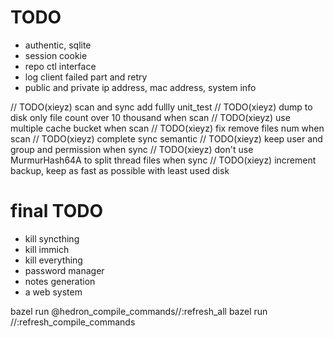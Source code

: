 # TODO
* authentic, sqlite
* session cookie
* repo ctl interface
* log client failed part and retry
* public and private ip address, mac address, system info

// TODO(xieyz) scan and sync add fullly unit_test
// TODO(xieyz) dump to disk only file count over 10 thousand when scan
// TODO(xieyz) use multiple cache bucket when scan
// TODO(xieyz) fix remove files num when scan
// TODO(xieyz) complete sync semantic
// TODO(xieyz) keep user and group and permission when sync
// TODO(xieyz) don't use MurmurHash64A to split thread files when sync
// TODO(xieyz) increment backup, keep as fast as possible with least used disk

# final TODO
* kill syncthing
* kill immich
* kill everything
* password manager
* notes generation
* a web system

bazel run @hedron_compile_commands//:refresh_all
bazel run //:refresh_compile_commands
